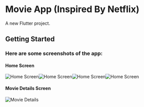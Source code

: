 # Movie App (Inspired By Netflix)

A new Flutter project.

## Getting Started

### Here are some screenshots of the app:
#### Home Screen
![Home Screen](Assets/ScreenShots/movie_s1.jpg)![Home Screen](Assets/ScreenShots/movie_s2.jpg)![Home Screen](Assets/ScreenShots/movie_s3.jpg)![Home Screen](Assets/ScreenShots/movie_s4.jpg)

#### Movie Details Screen
![Movie Details](Assets/ScreenShots/movie_s5.jpg)
